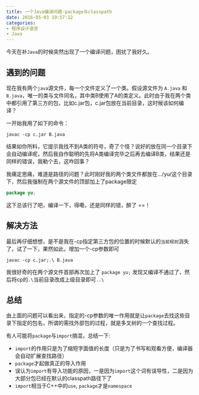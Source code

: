```yaml
---
title: 一个Java编译问题-package与classpath
date: 2016-05-03 19:57:12
categories: 
- 程序设计语言
- Java
---
```


今天在补`Java`的时候突然出现了一个编译问题，困扰了我好久。

## 遇到的问题

现在我有两个`java`源文件，每一个文件定义了一个类。假设源文件为 `A.java` 和 `B.java`，唯一的类与文件同名，其中类B使用了A的类定义。此时由于我在两个类中都引用了第三方的包，比如c.jar包，c.jar包放在当前目录，这时候该如何编译？

<!--more-->

一开始我用了如下的命令：

```shell
javac -cp c.jar B.java
```

结果如你所料，它提示我找不到A类的符号，奇了个怪？说好的放在同一个目录下会自动编译呢，然后我自作聪明的先将A类编译完毕之后再去编译B类，结果还是同样的错误，我勒个去，这咋回事？

我痛定思痛，难道是路径的问题？此时刚好我的两个类文件都放在.../yu/这个目录下，然后我强制在两个源文件的顶部加上了package限定

```java
package yu;
```

这下总该行了吧，编译一下，得嘞，还是同样的错，醉了 ==！

## 解决方法

最后再仔细想想，是不是我在-cp指定第三方包的位置的时候默认的`当前规则`消失了，试了一下，果然如此，增加一个-cp参数即可

```shell
javac -cp c.jar;.\ B.java
```

我很好奇的在两个源文件首部再次加上了 `package yu;` 发现又编译不通过了，然后将cp的`.\`当前目录改成上级目录即可`..\`

## 总结

由上面的问题可以看出来，指定的-cp参数的唯一作用就是让`package`去找这些目录下指定的包名，所谓的需找外部包的过程，就是多叉树的一个查找过程。

有人可能将`package`与`import`搞混，总结一下:

+ `import`的作用只是为了缩短字面值的长度（只是为了书写和观看方便，编译器会自动扩展查找路径）
+ `package`才起做真正的导入作用
+ 误认为`import`有导入功能的原因，一是因为`import`这个词有误导性，二是因为大部分包已经在默认的classpath路径下了
+ `import`相当于C++中的`use`, `package`才是`namespace`
